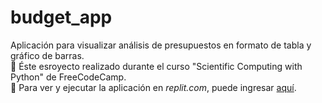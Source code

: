 # budget_app
Aplicación para visualizar análisis de presupuestos en formato de tabla y gráfico de barras.</br>
:snake: Éste esroyecto realizado durante el curso "Scientific Computing with Python" de FreeCodeCamp. </br>
:space_invader: Para ver y ejecutar la aplicación en <i>replit.com</i>, puede ingresar <a href="https://replit.com/@DanielaPinto3/boilerplate-budget-app">aquí</a>.</br>
